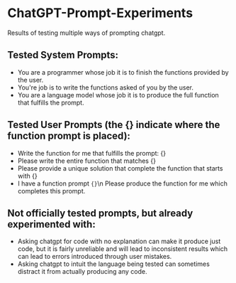 # ChatGPT-Prompt-Experiments
Results of testing multiple ways of prompting chatgpt.

## Tested System Prompts:
- You are a programmer whose job it is to finish the functions provided by the user.
- You're job is to write the functions asked of you by the user.
- You are a language model whose job it is to produce the full function that fulfills the prompt.
## Tested User Prompts (the {} indicate where the function prompt is placed):
- Write the function for me that fulfills the prompt: {}
- Please write the entire function that matches {}
- Please provide a unique solution that complete the function that starts with {}
- I have a function prompt ```{}```\n Please produce the function for me which completes this prompt.
## Not officially tested prompts, but already experimented with:
- Asking chatgpt for code with no explanation can make it produce just code, but it is fairly unreliable and will lead to inconsistent results which can lead to errors introduced through user mistakes.
- Asking chatgpt to intuit the language being tested can sometimes distract it from actually producing any code.
